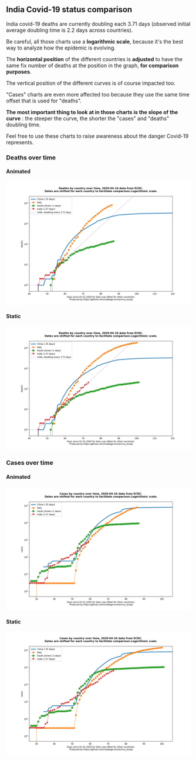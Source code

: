 ## India Covid-19 status comparison 

India covid-19 deaths are currently doubling each 3.71 days (observed initial average doubling time is 2.2 days across countries).



Be careful, all those charts use a **logarithmic scale**, because it's the best way to analyze how the epidemic is evolving.
 
The **horizontal position** of the different countries is **adjusted** to have the same fix number of deaths at the position in the graph, **for comparison purposes**.

The vertical position of the different curves is of course impacted too.

"Cases" charts are even more affected too because they use the same time offset that is used for "deaths".

**The most important thing to look at in those charts is the slope of the curve** : the steeper the curve, the shorter the "cases" and "deaths" doubling time.

Feel free to use these charts to raise awareness about the danger Covid-19 represents. 


 
### Deaths over time
 
#### Animated
![India covid-19 deaths animated chart](https://raw.githubusercontent.com/madlag/coronavirus_study/master/notebooks/graphs/2020-04-10/countries/India/2020-04-10_India_deaths.gif "India covid-19 deaths animated chart")   
 
#### Static
![India covid-19 deaths static chart](https://raw.githubusercontent.com/madlag/coronavirus_study/master/notebooks/graphs/2020-04-10/countries/India/2020-04-10_India_deaths.png "India covid-19 deaths static chart")   

 
### Cases over time
 
#### Animated
![India covid-19 cases animated chart](https://raw.githubusercontent.com/madlag/coronavirus_study/master/notebooks/graphs/2020-04-10/countries/India/2020-04-10_India_cases.gif "India covid-19 cases animated chart")   
 
#### Static
![India covid-19 cases static chart](https://raw.githubusercontent.com/madlag/coronavirus_study/master/notebooks/graphs/2020-04-10/countries/India/2020-04-10_India_cases.png "India covid-19 cases static chart")   


